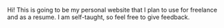 Hi! This is going to be my personal website that I plan to use for freelance and as a resume.
I am self-taught, so feel free to give feedback.

